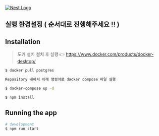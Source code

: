 <p>
  <a href="https://www.maumlab.co.kr/" target="blank"><img src="https://pds.saramin.co.kr/company/logo/202112/17/r491ac_33li-gdlilb_logo.jpg" style="background-color:white" alt="Nest Logo" /></a>
</p>

## 실행 환경설정 ( 순서대로 진행해주세요 ‼️ )

## Installation
> 도커 설치 설치 후 실행 👉 https://www.docker.com/products/docker-desktop/
```bash 
$ docker pull postgres
```
```html
Repository 내에서 아래 명령어로 docker compose 파일 실행
```
```bash
$ docker-compose up -d
```
```bash
$ npm install
```


## Running the app

```bash
# development
$ npm run start
```



